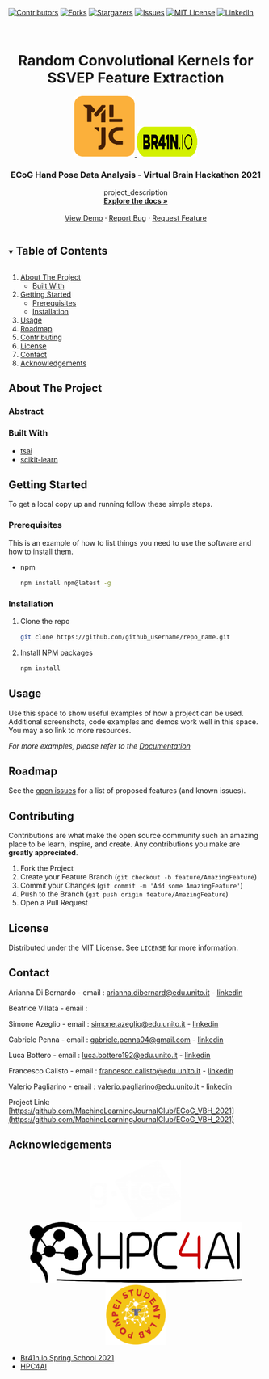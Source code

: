 <!-- PROJECT SHIELDS -->
<!--
*** I'm using markdown "reference style" links for readability.
*** Reference links are enclosed in brackets [ ] instead of parentheses ( ).
*** See the bottom of this document for the declaration of the reference variables
*** for contributors-url, forks-url, etc. This is an optional, concise syntax you may use.
*** https://www.markdownguide.org/basic-syntax/#reference-style-links
-->
[![Contributors][contributors-shield]][contributors-url]
[![Forks][forks-shield]][forks-url]
[![Stargazers][stars-shield]][stars-url]
[![Issues][issues-shield]][issues-url]
[![MIT License][license-shield]][license-url]
[![LinkedIn][linkedin-shield]][linkedin-url]



<!-- PROJECT LOGO -->
<br />
<p align="center">
    <h1 align="center">Random Convolutional Kernels for SSVEP Feature Extraction</h1>
     <a href="https://github.com/MachineLearningJournalClub/SSVEP_IEEE_SMC_2021">
    <p align="center">
    <img src="images/logo_mljc.png" alt="Logo" width="120" height="120">
    <img src="images/logo_brain_io.png" alt="Logo" width="120" height="60">
  </a>

  <h3 align="center">ECoG Hand Pose Data Analysis - Virtual Brain Hackathon 2021</h3>

  <p align="center">
    project_description
    <br />
    <a href="https://github.com/MachineLearningJournalClub/SSVEP_IEEE_SMC_2021"><strong>Explore the docs »</strong></a>
    <br />
    <br />
    <a href="https://github.com/MachineLearningJournalClub/ECoG_VBH_2021">View Demo</a>
    ·
    <a href="https://github.com/MachineLearningJournalClub/ECoG_VBH_2021">Report Bug</a>
    ·
    <a href="https://github.com/MachineLearningJournalClub/ECoG_VBH_2021">Request Feature</a>
  </p>
</p>



<!-- TABLE OF CONTENTS -->
<details open="open">
  <summary><h2 style="display: inline-block">Table of Contents</h2></summary>
  <ol>
    <li>
      <a href="#about-the-project">About The Project</a>
      <ul>
        <li><a href="#built-with">Built With</a></li>
      </ul>
    </li>
    <li>
      <a href="#getting-started">Getting Started</a>
      <ul>
        <li><a href="#prerequisites">Prerequisites</a></li>
        <li><a href="#installation">Installation</a></li>
      </ul>
    </li>
    <li><a href="#usage">Usage</a></li>
    <li><a href="#roadmap">Roadmap</a></li>
    <li><a href="#contributing">Contributing</a></li>
    <li><a href="#license">License</a></li>
    <li><a href="#contact">Contact</a></li>
    <li><a href="#acknowledgements">Acknowledgements</a></li>
  </ol>
</details>



<!-- ABOUT THE PROJECT -->
## About The Project
### Abstract
 


### Built With

* [tsai](https://github.com/timeseriesAI/tsai)
* [scikit-learn](https://scikit-learn.org/stable/)




<!-- GETTING STARTED -->
## Getting Started

To get a local copy up and running follow these simple steps.

### Prerequisites

This is an example of how to list things you need to use the software and how to install them.
* npm
  ```sh
  npm install npm@latest -g
  ```

### Installation

1. Clone the repo
   ```sh
   git clone https://github.com/github_username/repo_name.git
   ```
2. Install NPM packages
   ```sh
   npm install
   ```



<!-- USAGE EXAMPLES -->
## Usage

Use this space to show useful examples of how a project can be used. Additional screenshots, code examples and demos work well in this space. You may also link to more resources.

_For more examples, please refer to the [Documentation](https://example.com)_



<!-- ROADMAP -->
## Roadmap

See the [open issues](https://github.com/github_username/repo_name/issues) for a list of proposed features (and known issues).



<!-- CONTRIBUTING -->
## Contributing

Contributions are what make the open source community such an amazing place to be learn, inspire, and create. Any contributions you make are **greatly appreciated**.

1. Fork the Project
2. Create your Feature Branch (`git checkout -b feature/AmazingFeature`)
3. Commit your Changes (`git commit -m 'Add some AmazingFeature'`)
4. Push to the Branch (`git push origin feature/AmazingFeature`)
5. Open a Pull Request



<!-- LICENSE -->
## License

Distributed under the MIT License. See `LICENSE` for more information.



<!-- CONTACT -->
## Contact

Arianna Di Bernardo - email : [arianna.dibernard@edu.unito.it](arianna.dibernard@edu.unito.it) - [linkedin](https://www.linkedin.com/in/arianna-di-bernardo-043370121/)

Beatrice Villata - email : []() 

Simone Azeglio - email : [simone.azeglio@edu.unito.it](simone.azeglio@edu.unito.it) - [linkedin](https://www.linkedin.com/in/simoneazeglio/)

Gabriele Penna - email : [gabriele.penna04@gmail.com](gabriele.penna04@gmail.com) - [linkedin](https://www.linkedin.com/in/gabriele-penna/)

Luca Bottero - email : [luca.bottero192@edu.unito.it](luca.bottero192@edu.unito.it) - [linkedin](https://www.linkedin.com/in/luca-bottero-physics/)

Francesco Calisto - email : [francesco.calisto@edu.unito.it](francesco.calisto@edu.unito.it) - [linkedin](https://www.linkedin.com/in/francesco-calisto-636b741b5/)

Valerio Pagliarino - email : [valerio.pagliarino@edu.unito.it](valerio.pagliarino@edu.unito.it) - [linkedin](https://www.linkedin.com/in/valeriopagliarino/)



Project Link: [https://github.com/MachineLearningJournalClub/ECoG_VBH_2021](https://github.com/MachineLearningJournalClub/ECoG_VBH_2021)



<!-- ACKNOWLEDGEMENTS -->
## Acknowledgements

<p align="center">
  <a href="https://github.com/MachineLearningJournalClub/ECoG_VBH_2021">
    <img src="images/logo_gtec.png" alt="Logo" width="180" height="120">
    <img src="images/logo_hpc4ai.png" alt="Logo" width="420" height="120">
    <img src="images/logo_pompei.png" alt="Logo" width="120" height="120">
    
  </a>

* [Br41n.io Spring School 2021](https://www.br41n.io/Spring-School-2021)
* [HPC4AI](https://hpc4ai.it/)





<!-- MARKDOWN LINKS & IMAGES -->
<!-- https://www.markdownguide.org/basic-syntax/#reference-style-links -->
[contributors-shield]: https://img.shields.io/github/contributors/MachineLearningJournalClub/ECoG_VBH_2021.svg?style=for-the-badge
[contributors-url]: https://github.com/MachineLearningJournalClub/ECoG_VBH_2021/graphs/contributors
[forks-shield]: https://img.shields.io/github/forks/MachineLearningJournalClub/ECoG_VBH_2021.svg?style=for-the-badge
[forks-url]: https://github.com/MachineLearningJournalClub/ECoG_VBH_2021/network/members
[stars-shield]: https://img.shields.io/github/stars/MachineLearningJournalClub/ECoG_VBH_2021.svg?style=for-the-badge
[stars-url]: https://github.com/MachineLearningJournalClub/ECoG_VBH_2021/stargazers
[issues-shield]: https://img.shields.io/github/issues/MachineLearningJournalClub/ECoG_VBH_2021.svg?style=for-the-badge
[issues-url]: https://github.com/MachineLearningJournalClub/ECoG_VBH_2021/issues
[license-shield]: https://img.shields.io/github/license/MachineLearningJournalClub/ECoG_VBH_2021.svg?style=for-the-badge
[license-url]: https://github.com/MachineLearningJournalClub/ECoG_VBH_2021/blob/main/LICENSE.md
[linkedin-shield]: https://img.shields.io/badge/-LinkedIn-black.svg?style=for-the-badge&logo=linkedin&colorB=555
[linkedin-url]: https://www.linkedin.com/company/machine-learning-journal-club

